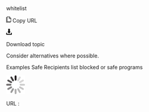 # 

whitelist

![Copy URL](media/whitelist/Copy.png)
Copy URL

![Download](media/whitelist/Download.png)

Download topic

Consider alternatives where possible.

Examples
Safe Recipients list 
blocked or safe programs

![In progress](media/whitelist/activity-large.gif)

URL :
